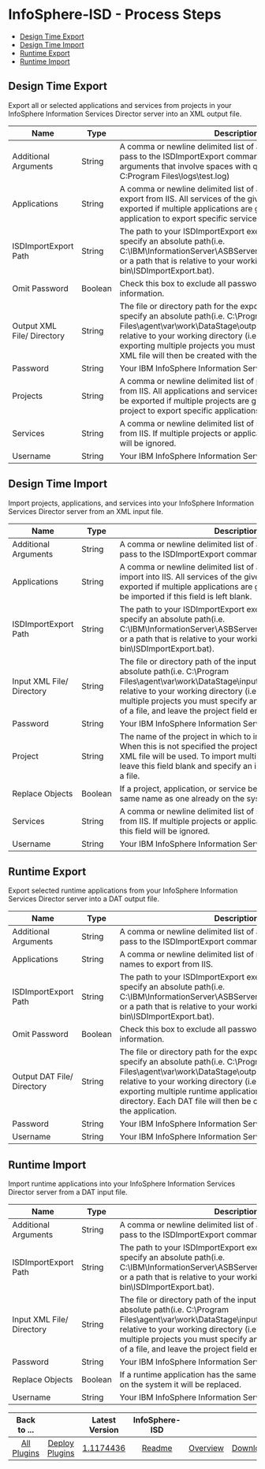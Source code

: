 
# InfoSphere-ISD - Process Steps

* [Design Time Export](#design_time_export)
* [Design Time Import](#design_time_import)
* [Runtime Export](#runtime_export)
* [Runtime Import](#runtime_import)


## Design Time Export


Export all or selected applications and services from projects in your InfoSphere Information Services Director server into an XML output file.


| Name | Type | Description                                                                                                          | Required |
| ---- | ---- | -------------------------------------------------------------------------------------------------------------------- | -------- |
| Additional Arguments | String | A comma or newline delimited list of additionalarguments to pass to the ISDImportExport command. Surround any arguments that involve spaces with quotation marks. (i.e. -log C:Program Files\logs\test.log) | No |
| Applications | String | A comma or newline delimited list of application namesto export from IIS. All services of the given applications will be exported if multiple applications are given. Specify only one application to export specific services. | No |
| ISDImportExport Path | String | The path to your ISDImportExport executable file. Either specify an absolute path(i.e. C:\IBM\InformationServer\ASBServer\bin\ISDImportExport.bat) or a path that is relative to your working directory (i.e. bin\ISDImportExport.bat). | Yes |
| Omit Password | Boolean | Check this box to exclude all passwords from the exported information. | No |
| Output XML File/ Directory | String | The file or directory path for the exported XML file.Either specify an absolute path(i.e. C:\Program Files\agent\var\work\DataStage\output.XML) or a path that is relative to your working directory (i.e. output.XML). When exporting multiple projects you must specify a directory. Each XML file will then be created with the name of the project. | Yes |
| Password | String | Your IBM InfoSphere Information Server user ID. | No |
| Projects | String | A comma or newline delimited list of project names to export from IIS. All applications and services of the givenprojects will be exported if multiple projects are given. Specify only one project to export specific applications or services. | No |
| Services | String | A comma or newline delimited list of service names to export from IIS. If multiple projects or applications are given this field will be ignored. | No |
| Username | String | Your IBM InfoSphere Information Server user ID. | No |

## Design Time Import


Import projects, applications, and services into your InfoSphere Information Services Director server from an XML input file.


| Name | Type | Description                                                                                                          | Required |
| ---- | ---- | -------------------------------------------------------------------------------------------------------------------- | -------- |
| Additional Arguments | String | A comma or newline delimited list of additionalarguments to pass to the ISDImportExport command. (i.e. -verbose) | No |
| Applications | String | A comma or newline delimited list of application namesto import into IIS. All services of the given applications will be exported if multiple applications are given. All applications will be imported if this field is left blank. | No |
| ISDImportExport Path | String | The path to your ISDImportExport executable file. Either specify an absolute path(i.e. C:\IBM\InformationServer\ASBServer\bin\ISDImportExport.bat) or a path that is relative to your working directory (i.e. bin\ISDImportExport.bat). | Yes |
| Input XML File/ Directory | String | The file or directory path of the input XML file.Either specify an absolute path(i.e. C:\Program Files\agent\var\work\DataStage\input.XML) or a path that is relative to your working directory (i.e. input.XML). To import multiple projects you must specify an input directory instead of a file, and leave the project field empty. | Yes |
| Password | String | Your IBM InfoSphere Information Server user ID. | No |
| Project | String | The name of the project in which to import theresources. When this is not specified the project name from the input XML file will be used. To import multiple projects you must leave this field blank and specify an input directory instead of a file. | No |
| Replace Objects | Boolean | If a project, application, or service being imported has the same name as one already on the system it will be replaced. | No |
| Services | String | A comma or newline delimited list of service names to export from IIS. If multiple projects or applications are being imported this field will be ignored. | No |
| Username | String | Your IBM InfoSphere Information Server user ID. | No |

## Runtime Export


Export selected runtime applications from your InfoSphere Information Services Director server into a DAT output file.


| Name | Type | Description                                                                                                          | Required |
| ---- | ---- | -------------------------------------------------------------------------------------------------------------------- | -------- |
| Additional Arguments | String | A comma or newline delimited list of additionalarguments to pass to the ISDImportExport command. (i.e. -verbose) | No |
| Applications | String | A comma or newline delimited list of runtime application names to export from IIS. | Yes |
| ISDImportExport Path | String | The path to your ISDImportExport executable file. Either specify an absolute path(i.e. C:\IBM\InformationServer\ASBServer\bin\ISDImportExport.bat) or a path that is relative to your working directory (i.e. bin\ISDImportExport.bat). | Yes |
| Omit Password | Boolean | Check this box to exclude all passwords from the exported information. | No |
| Output DAT File/ Directory | String | The file or directory path for the exported DAT file.Either specify an absolute path(i.e. C:\Program Files\agent\var\work\DataStage\output.DAT) or a path that is relative to your working directory (i.e. output.DAT). When exporting multiple runtime applications you must specify a directory. Each DAT file will then be created with the name of the application. | Yes |
| Password | String | Your IBM InfoSphere Information Server user ID. | No |
| Username | String | Your IBM InfoSphere Information Server user ID. | No |

## Runtime Import


Import runtime applications into your InfoSphere Information Services Director server from a DAT input file.


| Name | Type | Description                                                                                                          | Required |
| ---- | ---- | -------------------------------------------------------------------------------------------------------------------- | -------- |
| Additional Arguments | String | A comma or newline delimited list of additionalarguments to pass to the ISDImportExport command. (i.e. -verbose) | No |
| ISDImportExport Path | String | The path to your ISDImportExport executable file. Either specify an absolute path(i.e. C:\IBM\InformationServer\ASBServer\bin\ISDImportExport.bat) or a path that is relative to your working directory (i.e. bin\ISDImportExport.bat). | Yes |
| Input XML File/ Directory | String | The file or directory path of the input XML file.Either specify an absolute path(i.e. C:\Program Files\agent\var\work\DataStage\input.XML) or a path that is relative to your working directory (i.e. input.XML). To import multiple projects you must specify an input directory instead of a file, and leave the project field empty. | Yes |
| Password | String | Your IBM InfoSphere Information Server user ID. | No |
| Replace Objects | Boolean | If a runtime application has the same name as an existing one on the system it will be replaced. | No |
| Username | String | Your IBM InfoSphere Information Server user ID. | No |



|Back to ...||Latest Version|InfoSphere-ISD |||
| :---: | :---: | :---: | :---: | :---: | :---: |
|[All Plugins](../../index.md)|[Deploy Plugins](../README.md)|[1.1174436](https://raw.githubusercontent.com/UrbanCode/IBM-UCD-PLUGINS/main/files/infosphere-isd/ucd-plugins-infosphere-isd-1.1174436.zip)|[Readme](README.md)|[Overview](overview.md)|[Downloads](downloads.md)|

